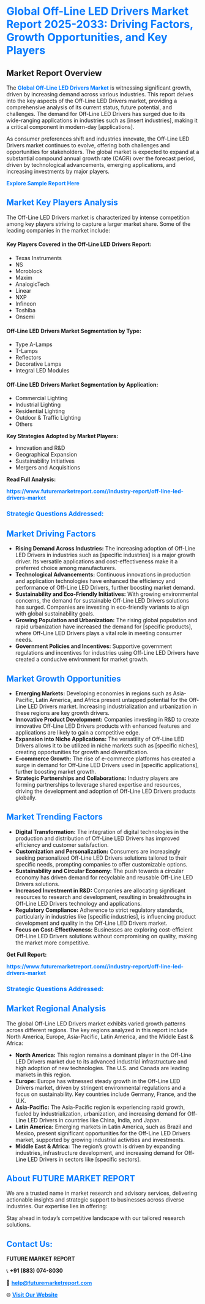 <h1 style="color: #007BFF;">Global Off-Line LED Drivers Market Report 2025-2033: Driving Factors, Growth Opportunities, and Key Players</h1>

<section id="overview">
<h2>Market Report Overview</h2>
<p>The <a href="https://www.futuremarketreport.com//industry-report/off-line-led-drivers-market" style="color: #007BFF; text-decoration: none;"><strong>Global Off-Line LED Drivers Market</strong></a> is witnessing significant growth, driven by increasing demand across various industries. This report delves into the key aspects of the Off-Line LED Drivers market, providing a comprehensive analysis of its current status, future potential, and challenges. The demand for Off-Line LED Drivers has surged due to its wide-ranging applications in industries such as [insert industries], making it a critical component in modern-day [applications].</p>
<p>As consumer preferences shift and industries innovate, the Off-Line LED Drivers market continues to evolve, offering both challenges and opportunities for stakeholders. The global market is expected to expand at a substantial compound annual growth rate (CAGR) over the forecast period, driven by technological advancements, emerging applications, and increasing investments by major players.</p>
</section>

<section id="overview">
<p><a href="https://www.futuremarketreport.com//request-sample/reportId=85511" style="color: #007BFF; text-decoration: none;"><strong>Explore Sample Report Here</strong></a></p>
</section>

<section id="key-players">
<h2 style="color: #007BFF;">Market Key Players Analysis</h2>
<p>The Off-Line LED Drivers market is characterized by intense competition among key players striving to capture a larger market share. Some of the leading companies in the market include:</p>
<h4>Key Players Covered in the Off-Line LED Drivers Report:</h4>
<ul><li>Texas Instruments</li><li>NS</li><li>Mcroblock</li><li>Maxim</li><li>AnalogicTech</li><li>Linear</li><li>NXP</li><li>Infineon</li><li>Toshiba</li><li>Onsemi</li></ul>
<h4>Off-Line LED Drivers Market Segmentation by Type:</h4>
<ul><li>Type A-Lamps</li><li>T-Lamps</li><li>Reflectors</li><li>Decorative Lamps</li><li>Integral LED Modules</li></ul>

<h4>Off-Line LED Drivers Market Segmentation by Application:</h4>
<ul><li>Commercial Lighting</li><li>Industrial Lighting</li><li>Residential Lighting</li><li>Outdoor &amp; Traffic Lighting</li><li>Others</li></ul>
<p><strong>Key Strategies Adopted by Market Players:</strong></p>
<ul>
<li>Innovation and R&D</li>
<li>Geographical Expansion</li>
<li>Sustainability Initiatives</li>
<li>Mergers and Acquisitions</li>
</ul>
</section>

<section>
<p><strong>Read Full Analysis: </strong></p><a href="https://www.futuremarketreport.com//industry-report/off-line-led-drivers-market" style="color: #007BFF; text-decoration: none;"><strong>https://www.futuremarketreport.com//industry-report/off-line-led-drivers-market</strong></a>
<h3 style="color: #007BFF;">Strategic Questions Addressed:</h3>
</section>

<section id="driving-factors">
<h2 style="color: #007BFF;">Market Driving Factors</h2>
<ul>
<li><strong>Rising Demand Across Industries:</strong> The increasing adoption of Off-Line LED Drivers in industries such as [specific industries] is a major growth driver. Its versatile applications and cost-effectiveness make it a preferred choice among manufacturers.</li>
<li><strong>Technological Advancements:</strong> Continuous innovations in production and application technologies have enhanced the efficiency and performance of Off-Line LED Drivers, further boosting market demand.</li>
<li><strong>Sustainability and Eco-Friendly Initiatives:</strong> With growing environmental concerns, the demand for sustainable Off-Line LED Drivers solutions has surged. Companies are investing in eco-friendly variants to align with global sustainability goals.</li>
<li><strong>Growing Population and Urbanization:</strong> The rising global population and rapid urbanization have increased the demand for [specific products], where Off-Line LED Drivers plays a vital role in meeting consumer needs.</li>
<li><strong>Government Policies and Incentives:</strong> Supportive government regulations and incentives for industries using Off-Line LED Drivers have created a conducive environment for market growth.</li>
</ul>
</section>

<section id="growth-opportunities">
<h2 style="color: #007BFF;">Market Growth Opportunities</h2>
<ul>
<li><strong>Emerging Markets:</strong> Developing economies in regions such as Asia-Pacific, Latin America, and Africa present untapped potential for the Off-Line LED Drivers market. Increasing industrialization and urbanization in these regions are key growth drivers.</li>
<li><strong>Innovative Product Development:</strong> Companies investing in R&D to create innovative Off-Line LED Drivers products with enhanced features and applications are likely to gain a competitive edge.</li>
<li><strong>Expansion into Niche Applications:</strong> The versatility of Off-Line LED Drivers allows it to be utilized in niche markets such as [specific niches], creating opportunities for growth and diversification.</li>
<li><strong>E-commerce Growth:</strong> The rise of e-commerce platforms has created a surge in demand for Off-Line LED Drivers used in [specific applications], further boosting market growth.</li>
<li><strong>Strategic Partnerships and Collaborations:</strong> Industry players are forming partnerships to leverage shared expertise and resources, driving the development and adoption of Off-Line LED Drivers products globally.</li>
</ul>
</section>

<section id="trending-factors">
<h2 style="color: #007BFF;">Market Trending Factors</h2>
<ul>
<li><strong>Digital Transformation:</strong> The integration of digital technologies in the production and distribution of Off-Line LED Drivers has improved efficiency and customer satisfaction.</li>
<li><strong>Customization and Personalization:</strong> Consumers are increasingly seeking personalized Off-Line LED Drivers solutions tailored to their specific needs, prompting companies to offer customizable options.</li>
<li><strong>Sustainability and Circular Economy:</strong> The push towards a circular economy has driven demand for recyclable and reusable Off-Line LED Drivers solutions.</li>
<li><strong>Increased Investment in R&D:</strong> Companies are allocating significant resources to research and development, resulting in breakthroughs in Off-Line LED Drivers technology and applications.</li>
<li><strong>Regulatory Compliance:</strong> Adherence to strict regulatory standards, particularly in industries like [specific industries], is influencing product development and quality in the Off-Line LED Drivers market.</li>
<li><strong>Focus on Cost-Effectiveness:</strong> Businesses are exploring cost-efficient Off-Line LED Drivers solutions without compromising on quality, making the market more competitive.</li>
</ul>
</section>

<section>
<p><strong>Get Full Report: </strong></p><a href="https://www.futuremarketreport.com//industry-report/off-line-led-drivers-market" style="color: #007BFF; text-decoration: none;"><strong>https://www.futuremarketreport.com//industry-report/off-line-led-drivers-market</strong></a>
<h3 style="color: #007BFF;">Strategic Questions Addressed:</h3>
</section>


<section id="regional-analysis">
<h2 style="color: #007BFF;">Market Regional Analysis</h2>
<p>The global Off-Line LED Drivers market exhibits varied growth patterns across different regions. The key regions analyzed in this report include North America, Europe, Asia-Pacific, Latin America, and the Middle East & Africa:</p>
<ul>
<li><strong>North America:</strong> This region remains a dominant player in the Off-Line LED Drivers market due to its advanced industrial infrastructure and high adoption of new technologies. The U.S. and Canada are leading markets in this region.</li>
<li><strong>Europe:</strong> Europe has witnessed steady growth in the Off-Line LED Drivers market, driven by stringent environmental regulations and a focus on sustainability. Key countries include Germany, France, and the U.K.</li>
<li><strong>Asia-Pacific:</strong> The Asia-Pacific region is experiencing rapid growth, fueled by industrialization, urbanization, and increasing demand for Off-Line LED Drivers in countries like China, India, and Japan.</li>
<li><strong>Latin America:</strong> Emerging markets in Latin America, such as Brazil and Mexico, present significant opportunities for the Off-Line LED Drivers market, supported by growing industrial activities and investments.</li>
<li><strong>Middle East & Africa:</strong> The region’s growth is driven by expanding industries, infrastructure development, and increasing demand for Off-Line LED Drivers in sectors like [specific sectors].</li>
</ul>
</section>

<footer>
<h2 style="color: #007BFF;">About FUTURE MARKET REPORT</h2>
<p>We are a trusted name in market research and advisory services, delivering actionable insights and strategic support to businesses across diverse industries. Our expertise lies in offering:</p>

<p>Stay ahead in today’s competitive landscape with our tailored research solutions.</p>

<h2 style="color: #007BFF;">Contact Us:</h2>
<p><strong>FUTURE MARKET REPORT</strong></p>
<p>📞 <strong>+91 (883) 074-8030</strong></p>
<p>📧 <strong><a href="mailto:help@futuremarketreport.com" style="color: #007BFF;">help@futuremarketreport.com</a></strong></p>
<p>🌐 <strong><a href="https://www.futuremarketreport.com/" style="color: #007BFF;">Visit Our Website</a></strong></p>
</footer>